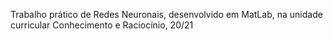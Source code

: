 Trabalho prático de Redes Neuronais, desenvolvido em MatLab, na unidade curricular Conhecimento e Raciocínio, 20/21
